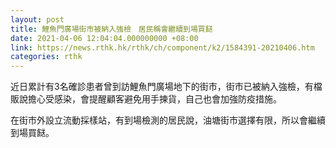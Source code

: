 ```yaml
---
layout: post
title: 鯉魚門廣場街市被納入強檢　居民稱會繼續到場買餸
date: 2021-04-06 12:04:04.000000000 +08:00
link: https://news.rthk.hk/rthk/ch/component/k2/1584391-20210406.htm
categories: rthk
---
```


近日累計有3名確診患者曾到訪鯉魚門廣場地下的街市，街市已被納入強檢，有檔販說擔心受感染，會提醒顧客避免用手揀貨，自己也會加強防疫措施。

在街市外設立流動採樣站，有到場檢測的居民說，油塘街市選擇有限，所以會繼續到場買餸。

